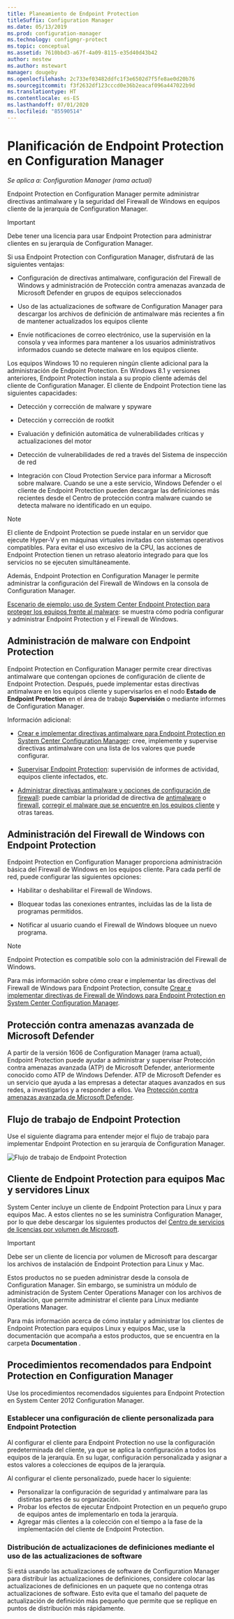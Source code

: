 ```yaml
---
title: Planeamiento de Endpoint Protection
titleSuffix: Configuration Manager
ms.date: 05/13/2019
ms.prod: configuration-manager
ms.technology: configmgr-protect
ms.topic: conceptual
ms.assetid: 7610bbd3-a67f-4a09-8115-e35d40d43b42
author: mestew
ms.author: mstewart
manager: dougeby
ms.openlocfilehash: 2c733ef03482ddfc1f3e6502d7f5fe8ae0d20b76
ms.sourcegitcommit: f3f2632df123cccd0e36b2eacaf096a447022b9d
ms.translationtype: HT
ms.contentlocale: es-ES
ms.lasthandoff: 07/01/2020
ms.locfileid: "85590514"
---
```

# <a name="planning-for-endpoint-protection-in-configuration-manager"></a>Planificación de Endpoint Protection en Configuration Manager

*Se aplica a: Configuration Manager (rama actual)*


Endpoint Protection en Configuration Manager permite administrar directivas antimalware y la seguridad del Firewall de Windows en equipos cliente de la jerarquía de Configuration Manager.  

> [!IMPORTANT]  
>  Debe tener una licencia para usar Endpoint Protection para administrar clientes en su jerarquía de Configuration Manager.  

Si usa Endpoint Protection con Configuration Manager, disfrutará de las siguientes ventajas:  

-   Configuración de directivas antimalware, configuración del Firewall de Windows y administración de Protección contra amenazas avanzada de Microsoft Defender en grupos de equipos seleccionados  

-   Uso de las actualizaciones de software de Configuration Manager para descargar los archivos de definición de antimalware más recientes a fin de mantener actualizados los equipos cliente  

-   Envíe notificaciones de correo electrónico, use la supervisión en la consola y vea informes para mantener a los usuarios administrativos informados cuando se detecte malware en los equipos cliente.  

Los equipos Windows 10 no requieren ningún cliente adicional para la administración de Endpoint Protection. En Windows 8.1 y versiones anteriores, Endpoint Protection instala a su propio cliente además del cliente de Configuration Manager. El cliente de Endpoint Protection tiene las siguientes capacidades:  

-   Detección y corrección de malware y spyware  

-   Detección y corrección de rootkit  

-   Evaluación y definición automática de vulnerabilidades críticas y actualizaciones del motor  

-   Detección de vulnerabilidades de red a través del Sistema de inspección de red  

-   Integración con Cloud Protection Service para informar a Microsoft sobre malware. Cuando se une a este servicio, Windows Defender o el cliente de Endpoint Protection pueden descargar las definiciones más recientes desde el Centro de protección contra malware cuando se detecta malware no identificado en un equipo.  

> [!NOTE]  
>  El cliente de Endpoint Protection se puede instalar en un servidor que ejecute Hyper-V y en máquinas virtuales invitadas con sistemas operativos compatibles. Para evitar el uso excesivo de la CPU, las acciones de Endpoint Protection tienen un retraso aleatorio integrado para que los servicios no se ejecuten simultáneamente.  

  Además, Endpoint Protection en Configuration Manager le permite administrar la configuración del Firewall de Windows en la consola de Configuration Manager.  

 [Escenario de ejemplo: uso de System Center Endpoint Protection para proteger los equipos frente al malware](../deploy-use/scenarios-endpoint-protection.md): se muestra cómo podría configurar y administrar Endpoint Protection y el Firewall de Windows.  

## <a name="managing-malware-with-endpoint-protection"></a>Administración de malware con Endpoint Protection  

Endpoint Protection en Configuration Manager permite crear directivas antimalware que contengan opciones de configuración de cliente de Endpoint Protection. Después, puede implementar estas directivas antimalware en los equipos cliente y supervisarlos en el nodo **Estado de Endpoint Protection** en el área de trabajo **Supervisión** o mediante informes de Configuration Manager.  

 Información adicional:  

-   [Crear e implementar directivas antimalware para Endpoint Protection en System Center Configuration Manager](../deploy-use/endpoint-antimalware-policies.md): cree, implemente y supervise directivas antimalware con una lista de los valores que puede configurar.  

-   [Supervisar Endpoint Protection](../deploy-use/monitor-endpoint-protection.md): supervisión de informes de actividad, equipos cliente infectados, etc.   

-   [Administrar directivas antimalware y opciones de configuración de firewall](../deploy-use/endpoint-antimalware-firewall.md): puede cambiar la prioridad de directiva de [antimalware](../deploy-use/endpoint-antimalware-firewall.md#manage-antimalware-policies) o [firewall](../deploy-use/endpoint-antimalware-firewall.md#manage-windows-firewall-policies), [corregir el malware que se encuentre en los equipos cliente](../deploy-use/endpoint-antimalware-firewall.md#remediate-detected-malware) y otras tareas.

## <a name="managing-windows-firewall-with-endpoint-protection"></a>Administración del Firewall de Windows con Endpoint Protection  
 Endpoint Protection en Configuration Manager proporciona administración básica del Firewall de Windows en los equipos cliente. Para cada perfil de red, puede configurar las siguientes opciones:  

-   Habilitar o deshabilitar el Firewall de Windows.  

-   Bloquear todas las conexiones entrantes, incluidas las de la lista de programas permitidos.  

-   Notificar al usuario cuando el Firewall de Windows bloquee un nuevo programa.  

> [!NOTE]  
>  Endpoint Protection es compatible solo con la administración del Firewall de Windows.  

  Para más información sobre cómo crear e implementar las directivas del Firewall de Windows para Endpoint Protection, consulte [Crear e implementar directivas de Firewall de Windows para Endpoint Protection en System Center Configuration Manager](../deploy-use/create-windows-firewall-policies.md).  

## <a name="microsoft-defender-advanced-threat-protection"></a>Protección contra amenazas avanzada de Microsoft Defender

A partir de la versión 1606 de Configuration Manager (rama actual), Endpoint Protection puede ayudar a administrar y supervisar Protección contra amenazas avanzada (ATP) de Microsoft Defender, anteriormente conocido como ATP de Windows Defender. ATP de Microsoft Defender es un servicio que ayuda a las empresas a detectar ataques avanzados en sus redes, a investigarlos y a responder a ellos. Vea [Protección contra amenazas avanzada de Microsoft Defender](../deploy-use/defender-advanced-threat-protection.md).

## <a name="endpoint-protection-workflow"></a>Flujo de trabajo de Endpoint Protection  
 Use el siguiente diagrama para entender mejor el flujo de trabajo para implementar Endpoint Protection en su jerarquía de Configuration Manager.  

 ![Flujo de trabajo de Endpoint Protection](../media/Endpoint-Protection-Workflow.gif)

## <a name="endpoint-protection-client-for-mac-computers-and-linux-servers"></a>Cliente de Endpoint Protection para equipos Mac y servidores Linux  
 System Center incluye un cliente de Endpoint Protection para Linux y para equipos Mac. A estos clientes no se les suministra Configuration Manager, por lo que debe descargar los siguientes productos del [Centro de servicios de licencias por volumen de Microsoft](https://www.microsoft.com/licensing/servicecenter/default.aspx).  

> [!IMPORTANT]  
>  Debe ser un cliente de licencia por volumen de Microsoft para descargar los archivos de instalación de Endpoint Protection para Linux y Mac.  

 Estos productos no se pueden administrar desde la consola de Configuration Manager. Sin embargo, se suministra un módulo de administración de System Center Operations Manager con los archivos de instalación, que permite administrar el cliente para Linux mediante Operations Manager.  

 Para más información acerca de cómo instalar y administrar los clientes de Endpoint Protection para equipos Linux y equipos Mac, use la documentación que acompaña a estos productos, que se encuentra en la carpeta **Documentation** .

## <a name="best-practices-for-endpoint-protection-in-configuration-manager"></a>Procedimientos recomendados para Endpoint Protection en Configuration Manager  
 Use los procedimientos recomendados siguientes para Endpoint Protection en System Center 2012 Configuration Manager.  

### <a name="configure-custom-client-settings-for-endpoint-protection"></a>Establecer una configuración de cliente personalizada para Endpoint Protection  
 Al configurar el cliente para Endpoint Protection no use la configuración predeterminada del cliente, ya que se aplica la configuración a todos los equipos de la jerarquía. En su lugar, configuración personalizada y asignar a estos valores a colecciones de equipos de la jerarquía.  

 Al configurar el cliente personalizado, puede hacer lo siguiente:  

-   Personalizar la configuración de seguridad y antimalware para las distintas partes de su organización.  
-   Probar los efectos de ejecutar Endpoint Protection en un pequeño grupo de equipos antes de implementarlo en toda la jerarquía.  
-   Agregar más clientes a la colección con el tiempo a la fase de la implementación del cliente de Endpoint Protection.  

### <a name="distributing-definition-updates-by-using-software-updates"></a>Distribución de actualizaciones de definiciones mediante el uso de las actualizaciones de software  
 Si está usando las actualizaciones de software de Configuration Manager para distribuir las actualizaciones de definiciones, considere colocar las actualizaciones de definiciones en un paquete que no contenga otras actualizaciones de software. Esto evita que el tamaño del paquete de actualización de definición más pequeño que permite que se replique en puntos de distribución más rápidamente.
